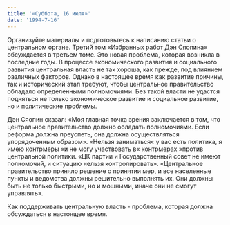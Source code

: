 ```yaml
---
title: '«Суббота, 16 июля»'
date: '1994-7-16'
---
```


Организуйте материалы и подготовьтесь к написанию статьи о центральном органе. Третий том «Избранных работ Дэн Сяопина» обсуждается в третьем томе. Это новая проблема, которая возникла в последние годы. В процессе экономического развития и социального развития центральная власть не так хороша, как прежде, под влиянием различных факторов. Однако в настоящее время как развитие причины, так и исторический этап требуют, чтобы центральное правительство обладало определенными полномочиями. Без такой власти не удастся подняться не только экономическое развитие и социальное развитие, но и политические проблемы.

Дэн Сяопин сказал: «Моя главная точка зрения заключается в том, что центральное правительство должно обладать полномочиями. Если реформа должна преуспеть, она должна осуществляться упорядоченным образом». «Нельзя заниматься« у вас есть политика, я имею контрмеры »и не могу участвовать в« контрмерах »против центральной политики. «ЦК партии и Государственный совет не имеют полномочий, и ситуацию нельзя контролировать». «Центральное правительство приняло решение о принятии мер, и все населенные пункты и ведомства должны решительно выполнять их. Они должны быть не только быстрыми, но и мощными, иначе они не смогут управлять».

Как поддерживать центральную власть - проблема, которая должна обсуждаться в настоящее время.

